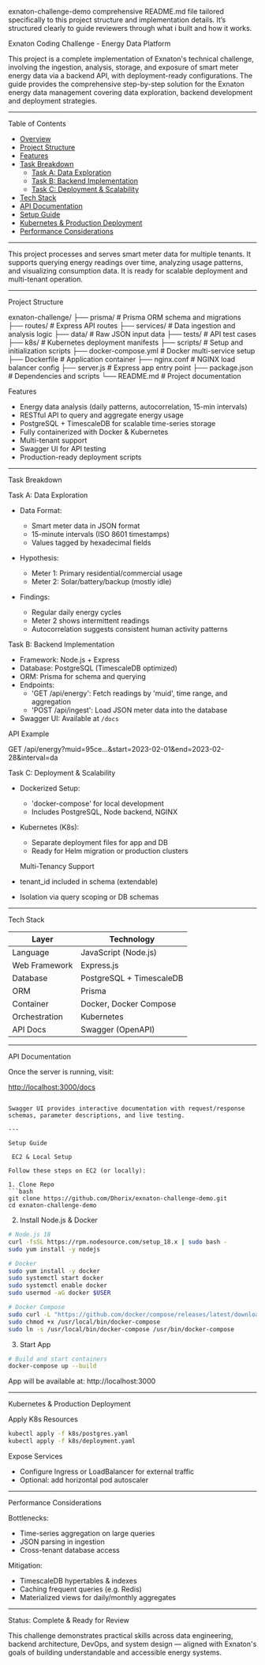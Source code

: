 exnaton-challenge-demo
comprehensive README.md file tailored specifically to this project structure and implementation details. It’s structured clearly to guide reviewers through what i built and how it works.

Exnaton Coding Challenge - Energy Data Platform

This project is a complete implementation of Exnaton's technical challenge, involving the ingestion, analysis, storage, and exposure of smart meter energy data via a backend API, with deployment-ready configurations. The guide provides the comprehensive step-by-step solution for the Exnaton energy data management covering data exploration, backend development and deployment strategies.

---

Table of Contents

- [Overview](#overview)
- [Project Structure](#project-structure)
- [Features](#features)
- [Task Breakdown](#task-breakdown)
  - [Task A: Data Exploration](#task-a-data-exploration)
  - [Task B: Backend Implementation](#task-b-backend-implementation)
  - [Task C: Deployment & Scalability](#task-c-deployment--scalability)
- [Tech Stack](#tech-stack)
- [API Documentation](#api-documentation)
- [Setup Guide](#setup-guide)
- [Kubernetes & Production Deployment](#kubernetes--production-deployment)
- [Performance Considerations](#performance-considerations)

---


This project processes and serves smart meter data for multiple tenants. It supports querying energy readings over time, analyzing usage patterns, and visualizing consumption data. It is ready for scalable deployment and multi-tenant operation.

---

Project Structure


exnaton-challenge/
├── prisma/                  # Prisma ORM schema and migrations
├── routes/                 # Express API routes
├── services/               # Data ingestion and analysis logic
├── data/                   # Raw JSON input data
├── tests/                  # API test cases
├── k8s/                    # Kubernetes deployment manifests
├── scripts/                # Setup and initialization scripts
├── docker-compose.yml      # Docker multi-service setup
├── Dockerfile              # Application container
├── nginx.conf              # NGINX load balancer config
├── server.js               # Express app entry point
├── package.json            # Dependencies and scripts
└── README.md               # Project documentation


Features

 - Energy data analysis (daily patterns, autocorrelation, 15-min intervals)
- RESTful API to query and aggregate energy usage
- PostgreSQL + TimescaleDB for scalable time-series storage
- Fully containerized with Docker & Kubernetes
- Multi-tenant support
- Swagger UI for API testing
- Production-ready deployment scripts

---

Task Breakdown

Task A: Data Exploration

- Data Format:
  - Smart meter data in JSON format
  - 15-minute intervals (ISO 8601 timestamps)
  - Values tagged by hexadecimal fields

- Hypothesis:
  - Meter 1: Primary residential/commercial usage
  - Meter 2: Solar/battery/backup (mostly idle)

- Findings:
  - Regular daily energy cycles
  - Meter 2 shows intermittent readings
  - Autocorrelation suggests consistent human activity patterns

Task B: Backend Implementation

- Framework: Node.js + Express
- Database: PostgreSQL (TimescaleDB optimized)
- ORM: Prisma for schema and querying
- Endpoints:
  - 'GET /api/energy': Fetch readings by 'muid', time range, and aggregation
  - 'POST /api/ingest': Load JSON meter data into the database
- Swagger UI: Available at `/docs`

API Example

GET /api/energy?muid=95ce...\&start=2023-02-01\&end=2023-02-28\&interval=da

Task C: Deployment & Scalability

- Dockerized Setup:
  - 'docker-compose' for local development
  - Includes PostgreSQL, Node backend, NGINX
- Kubernetes (K8s):
  - Separate deployment files for app and DB
  - Ready for Helm migration or production clusters

   Multi-Tenancy Support
- tenant_id included in schema (extendable)
- Isolation via query scoping or DB schemas

---

Tech Stack

| Layer         | Technology              |
|--------------|--------------------------|
| Language      | JavaScript (Node.js)    |
| Web Framework | Express.js              |
| Database      | PostgreSQL + TimescaleDB|
| ORM           | Prisma                  |
| Container     | Docker, Docker Compose  |
| Orchestration | Kubernetes              |
| API Docs      | Swagger (OpenAPI)       |

---

API Documentation

Once the server is running, visit:


[http://localhost:3000/docs](http://localhost:3000/docs)

````

Swagger UI provides interactive documentation with request/response schemas, parameter descriptions, and live testing.

---

Setup Guide

 EC2 & Local Setup

Follow these steps on EC2 (or locally):

1. Clone Repo
```bash
git clone https://github.com/Dhorix/exnaton-challenge-demo.git
cd exnaton-challenge-demo
````

2. Install Node.js & Docker

```bash
# Node.js 18
curl -fsSL https://rpm.nodesource.com/setup_18.x | sudo bash -
sudo yum install -y nodejs

# Docker
sudo yum install -y docker
sudo systemctl start docker
sudo systemctl enable docker
sudo usermod -aG docker $USER

# Docker Compose
sudo curl -L "https://github.com/docker/compose/releases/latest/download/docker-compose-$(uname -s)-$(uname -m)" -o /usr/local/bin/docker-compose
sudo chmod +x /usr/local/bin/docker-compose
sudo ln -s /usr/local/bin/docker-compose /usr/bin/docker-compose
```

3. Start App

```bash
# Build and start containers
docker-compose up --build
```

App will be available at:
 http://localhost:3000

---

Kubernetes & Production Deployment

Apply K8s Resources

```bash
kubectl apply -f k8s/postgres.yaml
kubectl apply -f k8s/deployment.yaml
```

Expose Services

* Configure Ingress or LoadBalancer for external traffic
* Optional: add horizontal pod autoscaler

---

Performance Considerations

Bottlenecks:

* Time-series aggregation on large queries
* JSON parsing in ingestion
* Cross-tenant database access

Mitigation:

* TimescaleDB hypertables & indexes
* Caching frequent queries (e.g. Redis)
* Materialized views for daily/monthly aggregates

---

Status: Complete & Ready for Review

This challenge demonstrates practical skills across data engineering, backend architecture, DevOps, and system design — aligned with Exnaton's goals of building understandable and accessible energy systems.


```
